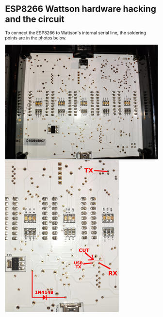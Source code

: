 # ESP8266 Wattson hardware hacking and the circuit

To connect the ESP8266 to Wattson's internal serial line, the soldering points are in the photos below.


![wattson_board_under.jpg](i/wattson_board_under.jpg)
![wattson_board_under2_small.jpg](i/wattson_board_under2_small.jpg)
